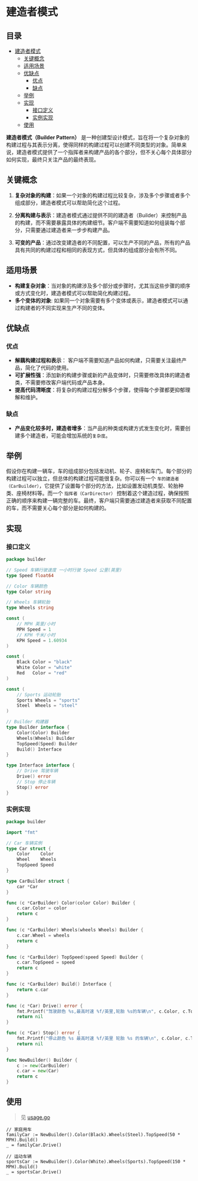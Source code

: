 # 建造者模式

<h2>目录</h2>

<!-- TOC -->
* [建造者模式](#建造者模式)
  * [关键概念](#关键概念)
  * [适用场景](#适用场景)
  * [优缺点](#优缺点)
    * [优点](#优点)
    * [缺点](#缺点)
  * [举例](#举例)
  * [实现](#实现)
    * [接口定义](#接口定义)
    * [实例实现](#实例实现)
  * [使用](#使用)
<!-- TOC -->

__建造者模式（Builder Pattern）__ 是一种创建型设计模式，旨在将一个复杂对象的构建过程与其表示分离，使得同样的构建过程可以创建不同类型的对象。简单来说，建造者模式提供了一个指挥者来构建产品的各个部分，但不关心每个具体部分如何实现，最终只关注产品的最终表现。

## 关键概念

1. __复杂对象的构建__：如果一个对象的构建过程比较复杂，涉及多个步骤或者多个组成部分，建造者模式可以帮助简化这个过程。

2. __分离构建与表示__：建造者模式通过提供不同的建造者（Builder）来控制产品的构建，而不需要暴露具体的构建细节。客户端不需要知道如何组装每个部分，只需要通过建造者来一步步构建产品。

3. __可变的产品__：通过改变建造者的不同配置，可以生产不同的产品，所有的产品具有共同的构建过程和相同的表现方式，但具体的组成部分会有所不同。

## 适用场景

- __构建复杂对象__：当对象的构建涉及多个部分或步骤时，尤其当这些步骤的顺序或方式变化时，建造者模式可以帮助简化构建过程。
- __多个变体的对象__: 如果同一个对象需要有多个变体或表示，建造者模式可以通过构建者的不同实现来生产不同的变体。

## 优缺点

### 优点

- __解藕构建过程和表示__： 客户端不需要知道产品如何构建，只需要关注最终产品，简化了代码的使用。
- __可扩展性强__：添加新的构建步骤或新的产品变体时，只需要修改具体的建造者类，不需要修改客户端代码或产品本身。
- __提高代码清晰度__：将复杂的构建过程分解多个步骤，使得每个步骤都更抑郁理解和维护。

### 缺点

- __产品变化较多时，建造者增多__：当产品的种类或构建方式发生变化时，需要创建多个建造者，可能会增加系统的`复杂度`。

## 举例

假设你在构建一辆车，车的组成部分包括发动机、轮子、座椅和车门。每个部分的构建过程可以独立，但总体的构建过程可能很复杂。你可以有一个 `车的建造者（CarBuilder）`，它提供了设置每个部分的方法，比如设置发动机类型、轮胎种类、座椅材料等。而一个 `指挥者（CarDirector）` 控制着这个建造过程，确保按照正确的顺序来构建一辆完整的车。最终，客户端只需要通过建造者来获取不同配置的车，而不需要关心每个部分是如何构建的。

## 实现

### 接口定义

```go
package builder

// Speed 车辆行驶速度 一小时行驶 Speed 公里(英里)
type Speed float64

// Color 车辆颜色
type Color string

// Wheels 车辆轮胎
type Wheels string

const (
	// MPH 英里/小时
	MPH Speed = 1
	// KPH 千米/小时
	KPH Speed = 1.60934
)

const (
	Black Color = "black"
	White Color = "white"
	Red   Color = "red"
)

const (
	// Sports 运动轮胎
	Sports Wheels = "sports"
	Steel  Wheels = "steel"
)

// Builder 构建器
type Builder interface {
	Color(Color) Builder
	Wheels(Wheels) Builder
	TopSpeed(Speed) Builder
	Build() Interface
}

type Interface interface {
	// Drive 驾驶车辆
	Drive() error
	// Stop 停止车辆
	Stop() error
}
```

### 实例实现

```go
package builder

import "fmt"

// Car 车辆实例
type Car struct {
	Color    Color
	Wheel    Wheels
	TopSpeed Speed
}

type CarBuilder struct {
	car *Car
}

func (c *CarBuilder) Color(color Color) Builder {
	c.car.Color = color
	return c
}

func (c *CarBuilder) Wheels(wheels Wheels) Builder {
	c.car.Wheel = wheels
	return c
}

func (c *CarBuilder) TopSpeed(speed Speed) Builder {
	c.car.TopSpeed = speed
	return c
}

func (c *CarBuilder) Build() Interface {
	return c.car
}

func (c *Car) Drive() error {
	fmt.Printf("驾驶颜色 %s,最高时速 %f/英里,轮胎 %s的车辆\n", c.Color, c.TopSpeed, c.Wheel)
	return nil
}

func (c *Car) Stop() error {
	fmt.Printf("停止颜色 %s 最高时速 %f/英里 轮胎 %s 的车辆\n", c.Color, c.TopSpeed, c.Wheel)
	return nil
}

func NewBuilder() Builder {
	c := new(CarBuilder)
	c.car = new(Car)
	return c
}
```

## 使用

> 见 [usage.go](usage.go)

```
// 家庭用车
familyCar := NewBuilder().Color(Black).Wheels(Steel).TopSpeed(50 * MPH).Build()
_ = familyCar.Drive()

// 运动车辆
sportsCar := NewBuilder().Color(White).Wheels(Sports).TopSpeed(150 * MPH).Build()
_ = sportsCar.Drive()
```